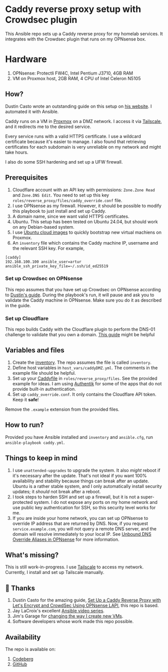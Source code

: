 # Caddy reverse proxy setup with Crowdsec plugin

This Ansible repo sets up a Caddy reverse proxy for my homelab services. It integrates with the Crowdsec plugin that runs on my OPNsense box.

# Hardware

1. OPNsense: Protectli FW4C, Intel Pentium J3710, 4GB RAM
2. VM on Proxmox host, 2GB RAM, 4 CPU of Intel Celeron N5105

## How?

Dustin Casto wrote an outstanding guide on this setup on [his website](https://homenetworkguy.com/how-to/set-up-caddy-reverse-proxy-with-lets-encrypt-and-crowdsec-using-opnsense-lapi/). I automated it with Ansible.

Caddy runs on a VM in [Proxmox](https://www.proxmox.com/en/) on a DMZ network. I access it via [Tailscale](https://tailscale.com/), and it redirects me to the desired service.

Every service runs with a valid HTTPS certificate. I use a wildcard certificate because it's easier to manage. I also found that retrieving certificates for each subdomain is very unreliable on my network and might take hours.

I also do some SSH hardening and set up a UFW firewall.

## Prerequisites

1. Cloudflare account with an API key with permissions: `Zone.Zone Read` and `Zone.DNS Edit`. You need to set up this key `roles/reverse_proxy/files/caddy_override.conf` file.
2. I use OPNsense as my firewall. However, it should be possible to modify this playbook to just install and set up Caddy.
3. A domain name, since we want valid HTTPS certificates.
4. Ubuntu. This setup has been tested on Ubuntu 24.04, but should work on any Debian-based system.
5. I use [Ubuntu cloud images](https://cloud-images.ubuntu.com/) to quickly bootstrap new virtual machiens on Proxmox.
6. An `inventory` file which contains the Caddy machine IP, username and the relevant SSH key. For example,

```
[caddy]
192.168.100.100 ansible_user=artur ansible_ssh_private_key_file=~/.ssh/id_ed25519
```

### Set up Crowdsec on OPNsense

This repo assumes that you have set up Crowdsec on OPNsense according to [Dustin's guide](https://homenetworkguy.com/how-to/set-up-caddy-reverse-proxy-with-lets-encrypt-and-crowdsec-using-opnsense-lapi/). During the playbook's run, it will pause and ask you to validate the Caddy machine in OPNsense. Make sure you do it as described in the guide.

### Set up Cloudflare

This repo builds Caddy with the Cloudflare plugin to perform the DNS-01 challenge to validate that you own a domain. [This guide](https://homenetworkguy.com/how-to/replace-opnsense-web-ui-self-signed-certificate-with-lets-encrypt/) might be helpful

## Variables and files

1. Create the [inventory](https://docs.ansible.com/ansible/latest/inventory_guide/intro_inventory.html). The repo assumes the file is called `inventory`.
2. Define host variables in `host_vars/caddyDMZ.yml`. The comments in the example file should be helpful.
3. Set up your [Caddyfile](https://caddyserver.com/docs/caddyfile) in `roles/reverse_proxy/files`. See the provided example for ideas. I am using [Authentik](https://goauthentik.io/) for some of the apps that do not provide built-in authentication.
4. Set up `caddy_override.conf`. It only contains the Cloudflare API token. Keep it **safe**!

Remove the `.example` extension from the provided files.

## How to run?

Provided you have Ansible installed and `inventory` and `ansible.cfg`, run `ansible-playbook caddy.yml`.

## Things to keep in mind

1. I use `unattended-upgrades` to upgrade the system. It also _might_ reboot if it's necessary after the update. That's not ideal if you want 100% availability and stability because things can break after an update. Ubuntu is a rather stable system, and I only automatically install security updates; it _should_ not break after a reboot.
2. I took steps to harden SSH and set up a firewall, but it is not a super-protected system. I do not expose any ports on my home network and use public key authentication for SSH, so this security level works for me.
3. If you are inside your home network, you can set up OPNsense to override IP address that are returned by DNS. Now, if you request `service.example.com`, you will not query a remote DNS server, and the domain will resolve immediately to your local IP. See [Unbound DNS Override Aliases in OPNsense](https://homenetworkguy.com/how-to/create-unbound-dns-override-aliases-in-opnsense/) for more information.

## What's missing?

This is still work-in-progress. I use [Tailscale](https://tailscale.com) to access my network. Currently, I install and set up Tailscale manually.

## 🙌 Thanks

1. Dustin Casto for the amazing guide, [Set Up a Caddy Reverse Proxy with Let's Encrypt and CrowdSec Using OPNsense LAPI](https://homenetworkguy.com/how-to/set-up-caddy-reverse-proxy-with-lets-encrypt-and-crowdsec-using-opnsense-lapi/), this repo is based.
2. Jay LaCroix's excellent [Ansible video series](https://www.youtube.com/playlist?list=PLqyUgadpThTL1guZCdGy7H8V4snPrpj8t).
3. Jim's Garage for [changing the way I create new VMs](https://youtu.be/Kv6-_--y5CM).
4. Software developers whose work made this repo possible.

## Availability

The repo is available on:

1. [Codeberg](https://codeberg.org/arsann/caddy-ansible)
2. [GitHub](https://github.com/artur-sannikov/caddy-ansible)
